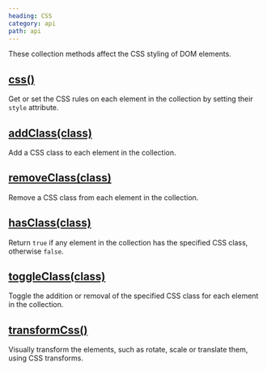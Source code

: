 ```yaml
---
heading: CSS
category: api
path: api
---
```

These collection methods affect the CSS styling of DOM elements.


## [css()](/api/css/)

Get or set the CSS rules on each element in the collection by setting their `style` attribute.


## [addClass(class)](/api/addClass/)

Add a CSS class to each element in the collection.


## [removeClass(class)](/api/removeClass/)

Remove a CSS class from each element in the collection.


## [hasClass(class)](/api/hasClass/)

Return `true` if any element in the collection has the specified CSS class, otherwise `false`.


## [toggleClass(class)](/api/toggleClass/)

Toggle the addition or removal of the specified CSS class for each element in the collection.


## [transformCss()](/api/transformCss/)

Visually transform the elements, such as rotate, scale or translate them, using CSS transforms.
